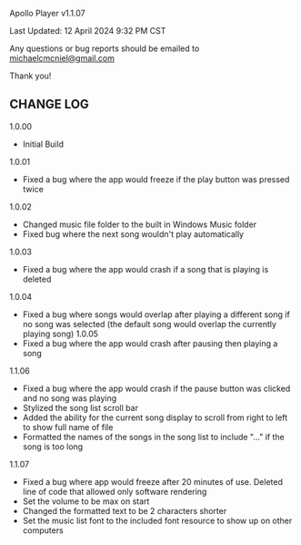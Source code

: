 Apollo Player v1.1.07

Last Updated: 12 April 2024 9:32 PM CST

Any questions or bug reports should be emailed to michaelcmcniel@gmail.com

Thank you!

CHANGE LOG
----------

1.0.00
- Initial Build

1.0.01
- Fixed a bug where the app would freeze if the play button was pressed twice

1.0.02
- Changed music file folder to the built in Windows Music folder
- Fixed bug where the next song wouldn't play automatically

1.0.03
- Fixed a bug where the app would crash if a song that is playing is deleted

1.0.04
- Fixed a bug where songs would overlap after playing a different song if no song was selected (the default song would overlap
	the currently playing song)
1.0.05
- Fixed a bug where the app would crash after pausing then playing a song

1.1.06
- Fixed a bug where the app would crash if the pause button was clicked and no song was playing
- Stylized the song list scroll bar
- Added the ability for the current song display to scroll from right to left to show full name of file
- Formatted the names of the songs in the song list to include "..." if the song is too long

1.1.07
- Fixed a bug where app would freeze after 20 minutes of use. Deleted line of code that allowed only software rendering
- Set the volume to be max on start
- Changed the formatted text to be 2 characters shorter
- Set the music list font to the included font resource to show up on other computers
